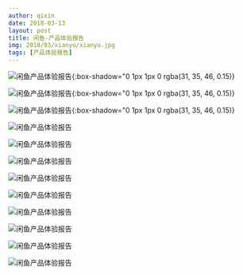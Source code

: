 ```yaml
---
author: qixin
date: 2018-03-13
layout: post
title: 闲鱼-产品体验报告
img: 2018/03/xianyu/xianyu.jpg
tags: [产品体验报告]
---
```


![闲鱼产品体验报告](/assets/img/2018/03/xianyu/xianyu-0.png "闲鱼产品体验报告"){:box-shadow="0 1px 1px 0 rgba(31, 35, 46, 0.15)}

![闲鱼产品体验报告](/assets/img/2018/03/xianyu/xianyu-1.png "闲鱼产品体验报告"){:box-shadow="0 1px 1px 0 rgba(31, 35, 46, 0.15)}

![闲鱼产品体验报告](/assets/img/2018/03/xianyu/xianyu-2.png "闲鱼产品体验报告"){:box-shadow="0 1px 1px 0 rgba(31, 35, 46, 0.15)}

![闲鱼产品体验报告](/assets/img/2018/03/xianyu/xianyu-3.png "闲鱼产品体验报告")

![闲鱼产品体验报告](/assets/img/2018/03/xianyu/xianyu-4.png "闲鱼产品体验报告")

![闲鱼产品体验报告](/assets/img/2018/03/xianyu/xianyu-5.png "闲鱼产品体验报告")

![闲鱼产品体验报告](/assets/img/2018/03/xianyu/xianyu-6.png "闲鱼产品体验报告")

![闲鱼产品体验报告](/assets/img/2018/03/xianyu/xianyu-7.png "闲鱼产品体验报告")

![闲鱼产品体验报告](/assets/img/2018/03/xianyu/xianyu-8.png "闲鱼产品体验报告")

![闲鱼产品体验报告](/assets/img/2018/03/xianyu/xianyu-9.png "闲鱼产品体验报告")

![闲鱼产品体验报告](/assets/img/2018/03/xianyu/xianyu-10.png "闲鱼产品体验报告")

![闲鱼产品体验报告](/assets/img/2018/03/xianyu/xianyu-11.png "闲鱼产品体验报告")
